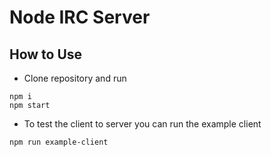 # Node IRC Server

## How to Use

* Clone repository and run

```shell
npm i
npm start
```

* To test the client to server you can run the example client

```shell
npm run example-client
```
